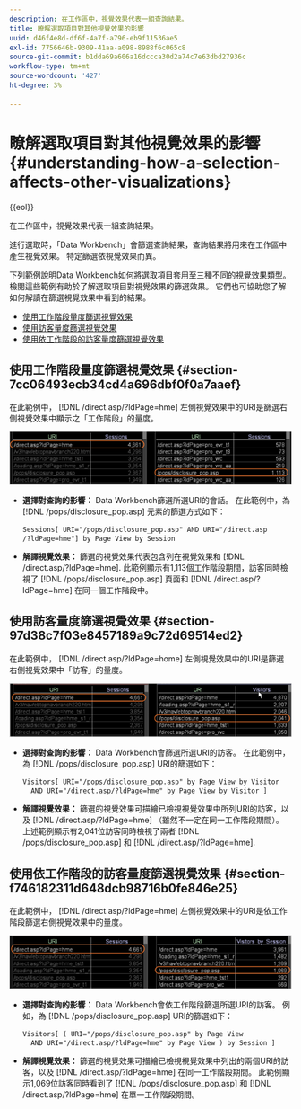 ```yaml
---
description: 在工作區中，視覺效果代表一組查詢結果。
title: 瞭解選取項目對其他視覺效果的影響
uuid: d46f4e8d-df6f-4a7f-a796-eb9f11536ae5
exl-id: 7756646b-9309-41aa-a098-8988f6c065c8
source-git-commit: b1dda69a606a16dccca30d2a74c7e63dbd27936c
workflow-type: tm+mt
source-wordcount: '427'
ht-degree: 3%

---
```


# 瞭解選取項目對其他視覺效果的影響{#understanding-how-a-selection-affects-other-visualizations}

{{eol}}

在工作區中，視覺效果代表一組查詢結果。

進行選取時，「Data Workbench」會篩選查詢結果，查詢結果將用來在工作區中產生視覺效果。 特定篩選依視覺效果而異。

下列範例說明Data Workbench如何將選取項目套用至三種不同的視覺效果類型。 檢閱這些範例有助於了解選取項目對視覺效果的篩選效果。 它們也可協助您了解如何解讀在篩選視覺效果中看到的結果。

* [使用工作階段量度篩選視覺效果](../../../../home/c-get-started/c-vis/c-sel-vis/c-sel-aff-vis.md#section-7cc06493ecb34cd4a696dbf0f0a7aaef)
* [使用訪客量度篩選視覺效果](../../../../home/c-get-started/c-vis/c-sel-vis/c-sel-aff-vis.md#section-97d38c7f03e8457189a9c72d69514ed2)
* [使用依工作階段的訪客量度篩選視覺效果](../../../../home/c-get-started/c-vis/c-sel-vis/c-sel-aff-vis.md#section-f746182311d648dcb98716b0fe846e25)

## 使用工作階段量度篩選視覺效果 {#section-7cc06493ecb34cd4a696dbf0f0a7aaef}

在此範例中， [!DNL /direct.asp/?ldPage=hme] 左側視覺效果中的URI是篩選右側視覺效果中顯示之「工作階段」的量度。

![](assets/client-vis1.png)

* **選擇對查詢的影響：** Data Workbench篩選所選URI的會話。 在此範例中，為 [!DNL /pops/disclosure_pop.asp] 元素的篩選方式如下：

   ```
   Sessions[ URI="/pops/disclosure_pop.asp" AND URI="/direct.asp
   /?ldPage=hme"] by Page View by Session
   ```

* **解譯視覺效果：** 篩選的視覺效果代表包含列在視覺效果和 [!DNL /direct.asp/?ldPage=hme]. 此範例顯示有1,113個工作階段期間，訪客同時檢視了 [!DNL /pops/disclosure_pop.asp] 頁面和 [!DNL /direct.asp/?ldPage=hme] 在同一個工作階段中。

## 使用訪客量度篩選視覺效果 {#section-97d38c7f03e8457189a9c72d69514ed2}

在此範例中， [!DNL /direct.asp/?ldPage=home] 左側視覺效果中的URI是篩選右側視覺效果中「訪客」的量度。

![](assets/client-vis2.png)

* **選擇對查詢的影響：** Data Workbench會篩選所選URI的訪客。 在此範例中，為 [!DNL /pops/disclosure_pop.asp] URI的篩選如下：

   ```
   Visitors[ URI="/pops/disclosure_pop.asp" by Page View by Visitor 
     AND URI="/direct.asp/?ldPage=hme" by Page View by Visitor ]
   ```

* **解譯視覺效果：** 篩選的視覺效果可描繪已檢視視覺效果中所列URI的訪客，以及 [!DNL /direct.asp/?ldPage=hme] （雖然不一定在同一工作階段期間）。 上述範例顯示有2,041位訪客同時檢視了兩者 [!DNL /pops/disclosure_pop.asp] 和 [!DNL /direct.asp/?ldPage=hme].

## 使用依工作階段的訪客量度篩選視覺效果 {#section-f746182311d648dcb98716b0fe846e25}

在此範例中， [!DNL /direct.asp/?ldPage=hme] 左側視覺效果中的URI是依工作階段篩選右側視覺效果中的量度。

![](assets/client-vis3.png)

* **選擇對查詢的影響：** Data Workbench會依工作階段篩選所選URI的訪客。 例如，為 [!DNL /pops/disclosure_pop.asp] URI的篩選如下：

   ```
   Visitors[ ( URI="/pops/disclosure_pop.asp" by Page View 
     AND URI="/direct.asp/?ldPage=hme" by Page View ) by Session ]
   ```

* **解譯視覺效果：** 篩選的視覺效果可描繪已檢視視覺效果中列出的兩個URI的訪客，以及 [!DNL /direct.asp/?ldPage=hme] 在同一工作階段期間。 此範例顯示1,069位訪客同時看到了 [!DNL /pops/disclosure_pop.asp] 和 [!DNL /direct.asp/?ldPage=hme] 在單一工作階段期間。

